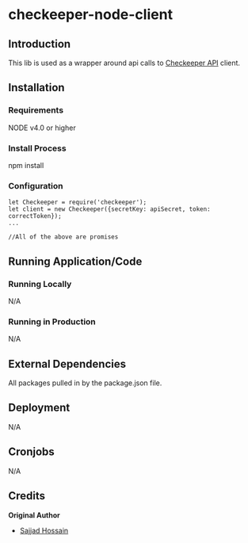 # checkeeper-node-client

## Introduction


This lib is used as a wrapper around api calls to [Checkeeper API](http://checkeeper.com/api/) client.

## Installation

### Requirements

NODE v4.0 or higher

### Install Process
npm install

### Configuration	
	let Checkeeper = require('checkeeper');
	let client = new Checkeeper({secretKey: apiSecret, token: correctToken});
	...

	//All of the above are promises

## Running Application/Code

### Running Locally
N/A

### Running in Production
N/A

## External Dependencies
All packages pulled in by the package.json file.

## Deployment

N/A

## Cronjobs
N/A

## Credits

**Original Author**

* [Sajjad Hossain](https://github.com/EnosisSajjad)
